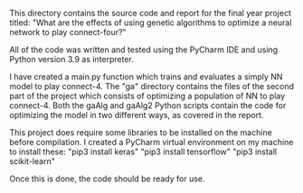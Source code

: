 This directory contains the source code and report for the final year project titled:
"What are the effects of using genetic algorithms to optimize a neural network to play connect-four?"

All of the code was written and tested using the PyCharm IDE and using Python version 3.9 as interpreter.

I have created a main.py function which trains and evaluates a simply NN model to play connect-4.
The "ga" directory contains the files of the second part of the project which consists of optimizing a population of NN to play connect-4.
Both the gaAlg and gaAlg2 Python scripts contain the code for optimizing the model in two different ways, as covered in the report.

This project does require some libraries to be installed on the machine before compilation. I created a PyCharm virtual environment on my machine to install these:
"pip3 install keras"
"pip3 install tensorflow"
"pip3 install scikit-learn"

Once this is done, the code should be ready for use.
